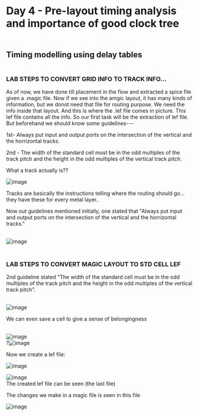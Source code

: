 # Day 4 -  Pre-layout timing analysis and importance of good clock tree

## <br> Timing modelling using delay tables
### <br> LAB STEPS TO CONVERT GRID INFO TO TRACK INFO...
 
As of now, we have done till placement in the flow and extracted a spice file given a .magic file. Now if we see into the amgic layout, it has many kinds of information, but we donot need that file for routing purpose. We need the info inside that layout. And this is where the .lef file comes in picture. This lef file contains all the info. So our first task will be the extraction of lef file. But beforehand we should know some guidelines---

1st- Always put input and output ports on the intersection of the vertical and the horrizontal tracks. 

2nd - The width of the standard cell must be in the odd multiples of the track pitch and the height in the odd multiples of the vertical track pitch.

What a track actually is??

![image](https://github.com/user-attachments/assets/2f3b68bb-c410-486a-bb51-457788411905)

Tracks are basically the instructions telling where the routing should go... they have these for every metal layer..

Now out guidelines mentioned initially, one stated that "Always put input and output ports on the intersection of the vertical and the horrizontal tracks."

<BR> ![image](https://github.com/user-attachments/assets/758a39d6-e0ae-4233-8bb4-c95d2f0f21dc)

### <br> LAB STEPS TO CONVERT MAGIC LAYOUT TO STD CELL LEF

2nd guideline stated "The width of the standard cell must be in the odd multiples of the track pitch and the height in the odd multiples of the vertical track pitch". 

<BR> ![image](https://github.com/user-attachments/assets/758a39d6-e0ae-4233-8bb4-c95d2f0f21dc)


We can even save a cell to give a sense of belongingness

<br> ![image](https://github.com/user-attachments/assets/65acc1f7-f831-470a-9aaa-c7dd56223c78)
<br> ?![image](https://github.com/user-attachments/assets/84e17e7f-e9cd-4856-871e-7a82c14c8b75)



Now we create a lef file:

![image](https://github.com/user-attachments/assets/d868d281-c1b2-4b4b-b963-8fcd56bef341)

![image](https://github.com/user-attachments/assets/729dcd4b-ef49-4082-82f0-266373c6c352)
<br> The created lef file can be seen (the last file) 

The changes we make in a magic file is seen in this file

![image](https://github.com/user-attachments/assets/cf4d79dd-0538-4135-bc38-0f3313005111)





















